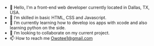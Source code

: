 - 👋 Hello, I'm a front-end web developer currently located in Dallas, TX, USA.
- 👀 I’m skilled in basic HTML, CSS and Javascript.
- 🌱 I’m currently learning how to develop ios apps with xcode and also learning python on the side.
- 💞️ I’m looking to collaborate on my current project.
- 📫 How to reach me Owotee1@gmail.com
<!---
owotee/owotee is a ✨ special ✨ repository because its `README.md` (this file) appears on your GitHub profile.
You can click the Preview link to take a look at your changes.
--->
